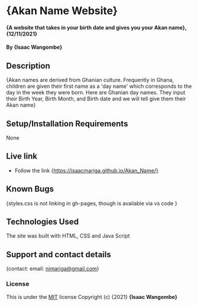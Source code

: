 # {Akan Name Website}
#### {A website that takes in your birth date and gives you your Akan name}, {12/11/2021}
#### By **{Isaac Wangombe}**
## Description
{Akan names are derived from Ghanian culture. Frequently in Ghana, children are given their first name as a 'day name' which corresponds to the day in the week they were born. Here are Ghanian day names. They input their Birth Year, Birth Month, and Birth date and we will tell give them their Akan name}
## Setup/Installation Requirements
None

## Live link
* Follow the link {https://isaacmariga.github.io/Akan_Name/}

## Known Bugs
{styles.css is not linking in gh-pages, though is available via vs code }
## Technologies Used
The site was built with HTML, CSS and Java Script
## Support and contact details
{contact: email: nimariga@gmail.com}
### License
This is under the [MIT](licence) license
Copyright (c) {2021} **{Isaac Wangombe}**